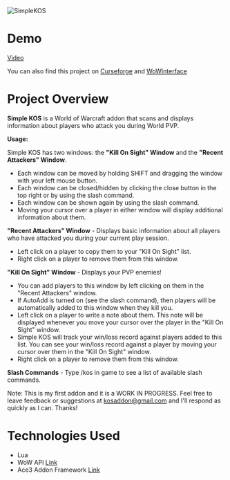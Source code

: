 ![SimpleKOS](https://user-images.githubusercontent.com/22509729/128433220-ec5e1cb8-ab0e-4eaa-bf87-feb4a009aa2c.png)

# Demo
[Video](https://youtube.com)

You can also find this project on [Curseforge](https://www.curseforge.com/wow/addons/simple-kos) and [WoWInterface](https://www.wowinterface.com/downloads/info26125-SimpleKOS.html)
# Project Overview
**Simple KOS** is a World of Warcraft addon that scans and displays information about players who attack you during World PVP.  

**Usage:**

Simple KOS has two windows: the **"Kill On Sight" Window** and the **"Recent Attackers" Window**. 

* Each window can be moved by holding SHIFT and dragging the window with your left mouse button.
* Each window can be closed/hidden by clicking the close button in the top right or by using the slash command.
* Each window can be shown again by using the slash command.
* Moving your cursor over a player in either window will display additional information about them.
 
**"Recent Attackers" Window** - Displays basic information about all players who have attacked you during your current play session.

* Left click on a player to copy them to your "Kill On Sight" list.
* Right click on a player to remove them from this window.
 

**"Kill On Sight" Window** - Displays your PVP enemies! 

* You can add players to this window by left clicking on them in the "Recent Attackers" window.
* If AutoAdd is turned on (see the slash command), then players will be automatically added to this window when they kill you.
* Left click on a player to write a note about them. This note will be displayed whenever you move your cursor over the player in the "Kill On Sight" window.
* Simple KOS will track your win/loss record against players added to this list. You can see your win/loss record against a player by moving your cursor over them in the "Kill On Sight" window.
* Right click on a player to remove them from this window. 
 

**Slash Commands** - Type /kos in game to see a list of available slash commands. 

Note: This is my first addon and it is a WORK IN PROGRESS. Feel free to leave feedback or suggestions at kosaddon@gmail.com and I'll respond as quickly as I can. Thanks!

# Technologies Used
* Lua
* WoW API [Link](https://wowprogramming.com/docs/api.html)
* Ace3 Addon Framework [Link](https://www.wowace.com/projects/ace3/pages/getting-started)
